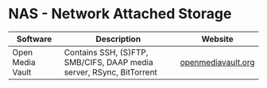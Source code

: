 # NAS - Network Attached Storage

| Software         | Description                                                          | Website                                              |
| ---------------- | -------------------------------------------------------------------- | ---------------------------------------------------- |
| Open Media Vault | Contains SSH, (S)FTP, SMB/CIFS, DAAP media server, RSync, BitTorrent | [openmediavault.org](https://www.openmediavault.org) |
